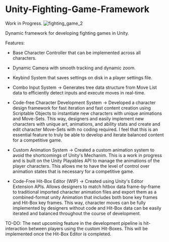 # Unity-Fighting-Game-Framework
Work in Progress. 
![fighting_game_2](https://github.com/EliteBAM/Unity-Fighting-Game-Framework/assets/43101950/52a00639-384c-465c-be0a-55fa7e9085fb)

Dynamic framework for developing fighting games in Unity. 

Features: 
- Base Character Controller that can be implemented across all characters.
  
- Dynamic Camera with smooth tracking and dynamic zoom.
  
- Keybind System that saves settings on disk in a player settings file.
  
- Combo Input System -> Generates tree data structure from Move List data to efficiently detect inputs and execute moves in real-time.
  
- Code-free Character Development System -> Developed a character design framework for fast iteration and fast content creation using Scriptable Objects to   instantiate new characters with unique animations and Move-Sets. This way, designers and easily implement new characters with unique art, animations, and ability stats and create and edit character Move-Sets with no coding required. I feel that this is an essential feature to truly be able to develop and iterate balanced content for a competitive game.

- Custom Animation System -> Created a custom animation system to avoid the shortcomings of Unity's Mechanim. This is a work in progress and is built on the Unity Playables API to manage the animations of the player characters. This allows me to have the level of control over animation states that is necessary for a competitive game.
  
- Code-Free Hit-Box Editor (WIP) -> Created using Unity's Editor Extension APIs. Allows designers to match hitbox data frame-by-frame to traditional imported character animation files and export them as a combined-format unity Animation that includes both bone key frames and Hit-Box key frames. This way, character moves can be fully implemented by designers without code and Hit-Box data can be easily iterated and balanced throughout the course of development.

TO-DO:
The next upcoming feature in the development pipeline is hit-interaction between players using the custom Hit-Boxes. This will be implemented once the Hit-Box Editor is completed.
